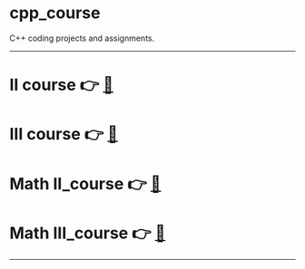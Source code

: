 # cpp_course
C++ coding projects and assignments.

---

# II course 👉 [🔗](https://github.com/yourhostel/cpp_course/tree/main/II_course)

# III course 👉 [🔗](https://github.com/yourhostel/cpp_course/tree/main/III_course)

# Math II_course 👉 [🔗](https://github.com/yourhostel/cpp_course/tree/main/math/II_course)

# Math III_course 👉 [🔗](https://github.com/yourhostel/cpp_course/tree/main/math/III_course)

---

